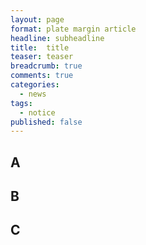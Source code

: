 ```yaml
---
layout: page
format: plate margin article
headline: subheadline
title:  title
teaser: teaser
breadcrumb: true
comments: true
categories:
  - news
tags:
  - notice
published: false
---
```


## A

## B

## C